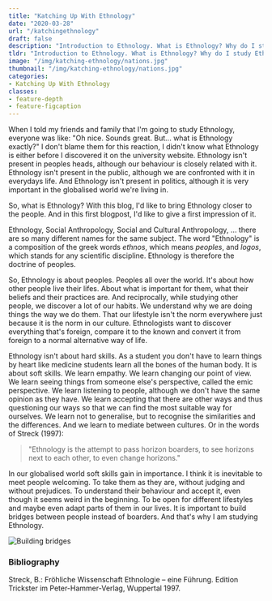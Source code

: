 ```yaml
---
title: "Katching Up With Ethnology"
date: "2020-03-28"
url: "/katchingethnology"
draft: false
description: "Introduction to Ethnology. What is Ethnology? Why do I study Ethnology?"
tldr: "Introduction to Ethnology. What is Ethnology? Why do I study Ethnology?"
image: "/img/katching-ethnology/nations.jpg"
thumbnail: "/img/katching-ethnology/nations.jpg"
categories:
- Katching Up With Ethnology
classes: 
- feature-depth
- feature-figcaption
---
```

When I told my friends and family that I'm going to study Ethnology, everyone was like: "Oh nice. Sounds great. But... what is Ethnology exactly?" I don't blame them for this reaction, I didn't know what Ethnology is either before I discovered it on the university website. Ethnology isn't present in peoples heads, although our behaviour is closely related with it. Ethnology isn't present in the public, although we are confronted with it in everydays life. And Ethnology isn't present in politics, although it is very important in the globalised world we're living in. 

So, what is Ethnology? With this blog, I'd like to bring Ethnology closer to the people. And in this first blogpost, I'd like to give a first impression of it.

<!--more-->

Ethnology, Social Anthropology, Social and Cultural Anthropology, ... there are so many different names for the same subject. The word "Ethnology" is a composition of the greek words _ethnos_, which means _peoples_, and _logos_, which stands for any scientific discipline. Ethnology is therefore the doctrine of peoples.

So, Ethnology is about peoples. Peoples all over the world. It's about how other people live their lifes. About what is important for them, what their beliefs and their practices are. And reciprocally, while studying other people, we discover a lot of our habits. We understand why we are doing things the way we do them. That our lifestyle isn't the norm everywhere just because it is the norm in our culture. Ethnologists want to discover everything that's foreign, compare it to the known and convert it from foreign to a normal alternative way of life.

Ethnology isn't about hard skills. As a student you don't have to learn things by heart like medicine students learn all the bones of the human body. It is about soft skills. We learn empathy. We learn changing our point of view. We learn seeing things from someone else's perspective, called the emic perspective. We learn listening to people, although we don't have the same opinion as they have. We learn accepting that there are other ways and thus questioning our ways so that we can find the most suitable way for ourselves. We learn not to generalise, but to recognise the similarities and the differences. And we learn to mediate between cultures. Or in the words of Streck (1997):

> "Ethnology is the attempt to pass horizon boarders, to see horizons next to each other, to even change horizons."

In our globalised world soft skills gain in importance. I think it is inevitable to meet people welcoming. To take them as they are, without judging and without prejudices. To understand their behaviour and accept it, even though it seems weird in the beginning. To be open for different lifestyles and maybe even adapt parts of them in our lives. It is important to build bridges between people instead of boarders. And that's why I am studying Ethnology.

![Building bridges](/img/katching-ethnology/perspectives.png)

### Bibliography
Streck, B.: Fröhliche Wissenschaft Ethnologie – eine Führung. Edition Trickster im Peter-Hammer-Verlag, Wuppertal 1997.


